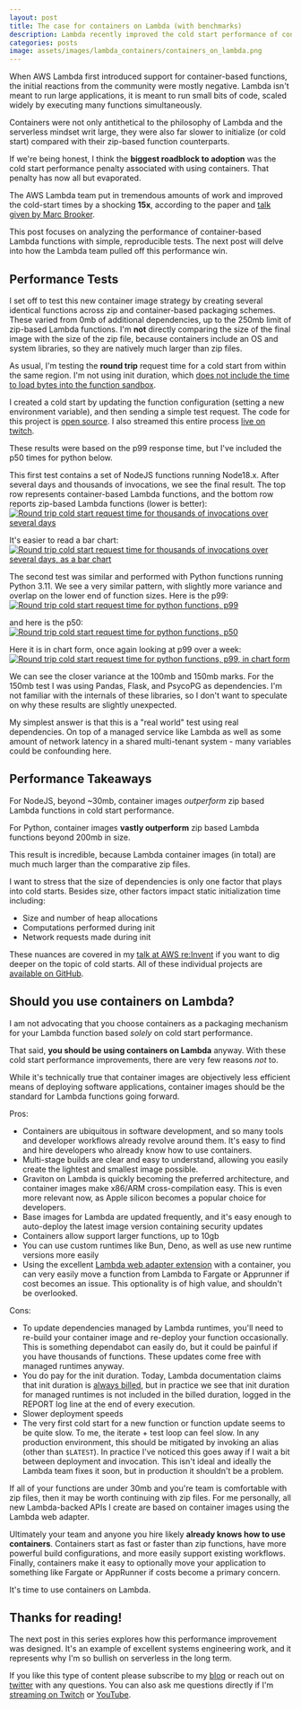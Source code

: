 ```yaml
---
layout: post
title: The case for containers on Lambda (with benchmarks) 
description: Lambda recently improved the cold start performance of container images by up to 15x, but this isn't the only reason you should use them. The tooling, ecosystem, and entire developer culture has moved to container images and you should too.
categories: posts
image: assets/images/lambda_containers/containers_on_lambda.png
---
```


When AWS Lambda first introduced support for container-based functions, the initial reactions from the community were mostly negative. Lambda isn't meant to run large applications, it is meant to run small bits of code, scaled widely by executing many functions simultaneously.

Containers were not only antithetical to the philosophy of Lambda and the serverless mindset writ large, they were also far slower to initialize (or cold start) compared with their zip-based function counterparts.

If we're being honest, I think the **biggest roadblock to adoption** was the cold start performance penalty associated with using containers. That penalty has now all but evaporated.

The AWS Lambda team put in tremendous amounts of work and improved the cold-start times by a shocking **15x**, according to the paper and [talk given by Marc Brooker](https://www.youtube.com/watch?v=Wden61jKWvs).

This post focuses on analyzing the performance of container-based Lambda functions with simple, reproducible tests. The next post will delve into how the Lambda team pulled off this performance win.

## Performance Tests
I set off to test this new container image strategy by creating several identical functions across zip and container-based packaging schemes. These varied from 0mb of additional dependencies, up to the 250mb limit of zip-based Lambda functions. I'm **not** directly comparing the size of the final image with the size of the zip file, because containers include an OS and system libraries, so they are natively much larger than zip files.

As usual, I'm testing the **round trip** request time for a cold start from within the same region. I'm not using init duration, which [does not include the time to load bytes into the function sandbox](https://youtu.be/2EDNcPvR45w?t=1421).

I created a cold start by updating the function configuration (setting a new environment variable), and then sending a simple test request. The code for this project is [open source](https://github.com/astuyve/cold-start-benchmarker). I also streamed this entire process [live on twitch](https://twitch.tv/aj_stuyvenberg).

These results were based on the p99 response time, but I've included the p50 times for python below.

This first test contains a set of NodeJS functions running Node18.x. After several days and thousands of invocations, we see the final result. The top row represents container-based Lambda functions, and the bottom row reports zip-based Lambda functions (lower is better):
<span class="image fit"><a href ="/assets/images/lambda_containers/container_metrics.png" target="_blank"><img src="/assets/images/lambda_containers/container_metrics.png" alt="Round trip cold start request time for thousands of invocations over several days"></a></span>

It's easier to read a bar chart:
<span class="image fit"><a href ="/assets/images/lambda_containers/container_bar_chart.png" target="_blank"><img src="/assets/images/lambda_containers/container_bar_chart.png" alt="Round trip cold start request time for thousands of invocations over several days, as a bar chart"></a></span>

The second test was similar and performed with Python functions running Python 3.11. We see a very similar pattern, with slightly more variance and overlap on the lower end of function sizes. Here is the p99:
<span class="image fit"><a href ="/assets/images/lambda_containers/python_container_p99.png" target="_blank"><img src="/assets/images/lambda_containers/python_container_p99.png" alt="Round trip cold start request time for python functions, p99"></a></span>

and here is the p50:
<span class="image fit"><a href ="/assets/images/lambda_containers/python_container_p50.png" target="_blank"><img src="/assets/images/lambda_containers/python_container_p50.png" alt="Round trip cold start request time for python functions, p50"></a></span>

Here it is in chart form, once again looking at p99 over a week:
<span class="image fit"><a href ="/assets/images/lambda_containers/python_rtt_chart.png" target="_blank"><img src="/assets/images/lambda_containers/python_rtt_chart.png" alt="Round trip cold start request time for python functions, p99, in chart form"></a></span>

We can see the closer variance at the 100mb and 150mb marks. For the 150mb test I was using Pandas, Flask, and PsycoPG as dependencies. I'm not familiar with the internals of these libraries, so I don't want to speculate on why these results are slightly unexpected.

My simplest answer is that this is a "real world" test using real dependencies. On top of a managed service like Lambda as well as some amount of network latency in a shared multi-tenant system - many variables could be confounding here.

## Performance Takeaways
For NodeJS, beyond ~30mb, container images *outperform* zip based Lambda functions in cold start performance.

For Python, container images **vastly outperform** zip based Lambda functions beyond 200mb in size.

This result is incredible, because Lambda container images (in total) are much much larger than the comparative zip files.

I want to stress that the size of dependencies is only one factor that plays into cold starts. Besides size, other factors impact static initialization time including:
- Size and number of heap allocations
- Computations performed during init
- Network requests made during init

These nuances are covered in my [talk at AWS re:Invent](https://youtu.be/2EDNcPvR45w) if you want to dig deeper on the topic of cold starts.
All of these individual projects are [available on GitHub](https://github.com/astuyve/benchmarks).

## Should you use containers on Lambda?
I am not advocating that you choose containers as a packaging mechanism for your Lambda function based *solely* on cold start performance.

That said, **you should be using containers on Lambda** anyway. With these cold start performance improvements, there are very few reasons *not* to.

While it's technically true that container images are objectively less efficient means of deploying software applications, container images should be the standard for Lambda functions going forward.

Pros:
- Containers are ubiquitous in software development, and so many tools and developer workflows already revolve around them. It's easy to find and hire developers who already know how to use containers.
- Multi-stage builds are clear and easy to understand, allowing you easily create the lightest and smallest image possible.
- Graviton on Lambda is quickly becoming the preferred architecture, and container images make x86/ARM cross-compilation easy. This is even more relevant now, as Apple silicon becomes a popular choice for developers. 
- Base images for Lambda are updated frequently, and it's easy enough to auto-deploy the latest image version containing security updates
- Containers allow support larger functions, up to 10gb
- You can use custom runtimes like Bun, Deno, as well as use new runtime versions more easily
- Using the excellent [Lambda web adapter extension](https://github.com/awslabs/aws-lambda-web-adapter) with a container, you can very easily move a function from Lambda to Fargate or Apprunner if cost becomes an issue. This optionality is of high value, and shouldn't be overlooked.

Cons:
- To update dependencies managed by Lambda runtimes, you'll need to re-build your container image and re-deploy your function occasionally. This is something dependabot can easily do, but it could be painful if you have thousands of functions. These updates come free with managed runtimes anyway.
- You do pay for the init duration. Today, Lambda documentation claims that init duration is [always billed](https://aws.amazon.com/lambda/pricing/), but in practice we see that init duration for managed runtimes is not included in the billed duration, logged in the REPORT log line at the end of every execution.
- Slower deployment speeds
- The very first cold start for a new function or function update seems to be quite slow. To me, the iterate + test loop can feel slow. In any production environment, this should be mitigated by invoking an alias (other than `$LATEST`). In practice I've noticed this goes away if I wait a bit between deployment and invocation. This isn't ideal and ideally the Lambda team fixes it soon, but in production it shouldn't be a problem.

If all of your functions are under 30mb and you're team is comfortable with zip files, then it may be worth continuing with zip files.
For me personally, all new Lambda-backed APIs I create are based on container images using the Lambda web adapter.

Ultimately your team and anyone you hire likely **already knows how to use containers**. Containers start as fast or faster than zip functions, have more powerful build configurations, and more easily support existing workflows. Finally, containers make it easy to optionally move your application to something like Fargate or AppRunner if costs become a primary concern.

It's time to use containers on Lambda.

## Thanks for reading!
The next post in this series explores how this performance improvement was designed. It's an example of excellent systems engineering work, and it represents why I'm so bullish on serverless in the long term.

If you like this type of content please subscribe to my [blog](https://aaronstuyvenberg.com) or reach out on [twitter](https://twitter.com/astuyve) with any questions. You can also ask me questions directly if I'm [streaming on Twitch](twitch.tv/aj_stuyvenberg) or [YouTube](https://www.youtube.com/channel/UCsWwWCit5Y_dqRxEFizYulw).
